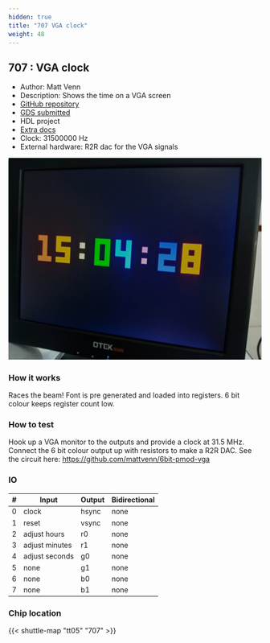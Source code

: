 ```yaml
---
hidden: true
title: "707 VGA clock"
weight: 48
---
```


## 707 : VGA clock

* Author: Matt Venn
* Description: Shows the time on a VGA screen
* [GitHub repository](https://github.com/mattvenn/tt04-vga-clock)
* [GDS submitted](https://github.com/mattvenn/tt04-vga-clock/actions/runs/6668773785)
* HDL project
* [Extra docs]()
* Clock: 31500000 Hz
* External hardware: R2R dac for the VGA signals

![picture](images/picture.jpg)

### How it works

Races the beam! Font is pre generated and loaded into registers. 6 bit colour keeps register count low.


### How to test

Hook up a VGA monitor to the outputs and provide a clock at 31.5 MHz. Connect the 6 bit colour output up with resistors to make
a R2R DAC. See the circuit here: https://github.com/mattvenn/6bit-pmod-vga


### IO

| # | Input        | Output       | Bidirectional      |
|---|--------------|--------------| -------------------|
| 0 | clock  | hsync | none |
| 1 | reset  | vsync | none |
| 2 | adjust hours  | r0 | none |
| 3 | adjust minutes  | r1 | none |
| 4 | adjust seconds  | g0 | none |
| 5 | none  | g1 | none |
| 6 | none  | b0 | none |
| 7 | none  | b1 | none |

### Chip location

{{< shuttle-map "tt05" "707" >}}
